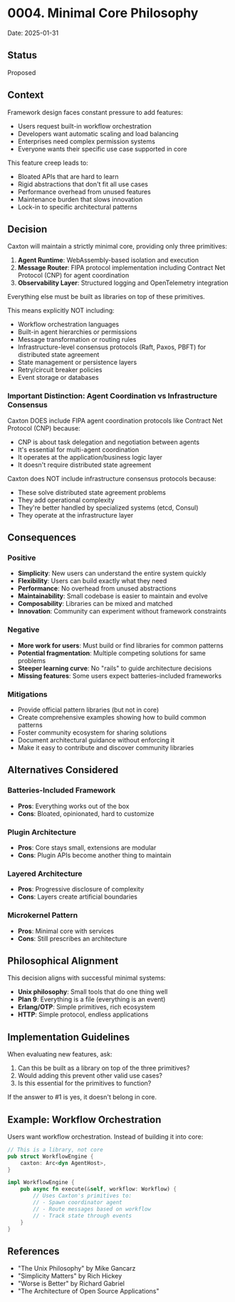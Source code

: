 # 0004. Minimal Core Philosophy

Date: 2025-01-31

## Status

Proposed

## Context

Framework design faces constant pressure to add features:
- Users request built-in workflow orchestration
- Developers want automatic scaling and load balancing
- Enterprises need complex permission systems
- Everyone wants their specific use case supported in core

This feature creep leads to:
- Bloated APIs that are hard to learn
- Rigid abstractions that don't fit all use cases  
- Performance overhead from unused features
- Maintenance burden that slows innovation
- Lock-in to specific architectural patterns

## Decision

Caxton will maintain a strictly minimal core, providing only three primitives:

1. **Agent Runtime**: WebAssembly-based isolation and execution
2. **Message Router**: FIPA protocol implementation including Contract Net Protocol (CNP) for agent coordination
3. **Observability Layer**: Structured logging and OpenTelemetry integration

Everything else must be built as libraries on top of these primitives.

This means explicitly NOT including:
- Workflow orchestration languages
- Built-in agent hierarchies or permissions
- Message transformation or routing rules
- Infrastructure-level consensus protocols (Raft, Paxos, PBFT) for distributed state agreement
- State management or persistence layers
- Retry/circuit breaker policies
- Event storage or databases

### Important Distinction: Agent Coordination vs Infrastructure Consensus

Caxton DOES include FIPA agent coordination protocols like Contract Net Protocol (CNP) because:
- CNP is about task delegation and negotiation between agents
- It's essential for multi-agent coordination
- It operates at the application/business logic layer
- It doesn't require distributed state agreement

Caxton does NOT include infrastructure consensus protocols because:
- These solve distributed state agreement problems
- They add operational complexity
- They're better handled by specialized systems (etcd, Consul)
- They operate at the infrastructure layer

## Consequences

### Positive

- **Simplicity**: New users can understand the entire system quickly
- **Flexibility**: Users can build exactly what they need
- **Performance**: No overhead from unused abstractions
- **Maintainability**: Small codebase is easier to maintain and evolve
- **Composability**: Libraries can be mixed and matched
- **Innovation**: Community can experiment without framework constraints

### Negative

- **More work for users**: Must build or find libraries for common patterns
- **Potential fragmentation**: Multiple competing solutions for same problems
- **Steeper learning curve**: No "rails" to guide architecture decisions
- **Missing features**: Some users expect batteries-included frameworks

### Mitigations

- Provide official pattern libraries (but not in core)
- Create comprehensive examples showing how to build common patterns
- Foster community ecosystem for sharing solutions
- Document architectural guidance without enforcing it
- Make it easy to contribute and discover community libraries

## Alternatives Considered

### Batteries-Included Framework
- **Pros**: Everything works out of the box
- **Cons**: Bloated, opinionated, hard to customize

### Plugin Architecture
- **Pros**: Core stays small, extensions are modular
- **Cons**: Plugin APIs become another thing to maintain

### Layered Architecture  
- **Pros**: Progressive disclosure of complexity
- **Cons**: Layers create artificial boundaries

### Microkernel Pattern
- **Pros**: Minimal core with services
- **Cons**: Still prescribes an architecture

## Philosophical Alignment

This decision aligns with successful minimal systems:
- **Unix philosophy**: Small tools that do one thing well
- **Plan 9**: Everything is a file (everything is an event)
- **Erlang/OTP**: Simple primitives, rich ecosystem
- **HTTP**: Simple protocol, endless applications

## Implementation Guidelines

When evaluating new features, ask:
1. Can this be built as a library on top of the three primitives?
2. Would adding this prevent other valid use cases?
3. Is this essential for the primitives to function?

If the answer to #1 is yes, it doesn't belong in core.

## Example: Workflow Orchestration

Users want workflow orchestration. Instead of building it into core:

```rust
// This is a library, not core
pub struct WorkflowEngine {
    caxton: Arc<dyn AgentHost>,
}

impl WorkflowEngine {
    pub async fn execute(&self, workflow: Workflow) {
        // Uses Caxton's primitives to:
        // - Spawn coordinator agent
        // - Route messages based on workflow
        // - Track state through events
    }
}
```

## References

- "The Unix Philosophy" by Mike Gancarz
- "Simplicity Matters" by Rich Hickey
- "Worse is Better" by Richard Gabriel
- "The Architecture of Open Source Applications"